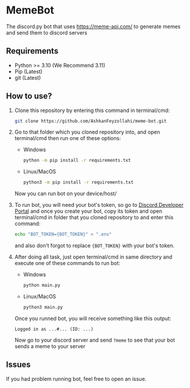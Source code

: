 # MemeBot

The discord.py bot that uses https://meme-api.com/ to generate
memes and send them to discord servers

## Requirements

* Python >= 3.10 (We Recommend 3.11)
* Pip (Latest)
* git (Latest)

## How to use?

1. Clone this repository by entering this command in terminal/cmd:

    ```bash
    git clone https://github.com/AshkanFeyzollahi/meme-bot.git
    ```

2. Go to that folder which you cloned repository into, and open terminal/cmd
    then run one of these options:

    * Windows

        ```bash
        python -m pip install -r requirements.txt
        ```

    * Linux/MacOS

        ```bash
        python3 -m pip install -r requirements.txt
        ```

    Now you can run bot on your device/host/

3. To run bot, you will need your bot's token, so go to [Discord Developer Portal](https://discord.com/developers/applications)
    and once you create your bot, copy its token and open terminal/cmd in folder
    that you cloned repository to and enter this command:

    ```bash
    echo "BOT_TOKEN={BOT_TOKEN}" > ".env"
    ```

    and also don't forgot to replace `{BOT_TOKEN}` with your bot's token.

4. After doing all task, just open terminal/cmd in same directory and execute
    one of these commands to run bot:

    * Windows

        ```bash
        python main.py
        ```

    * Linux/MacOS

        ```bash
        python3 main.py
        ```

    Once you runned bot, you will receive something like this output:

    ```plain
    Logged in as ...#... (ID: ...)
    ```

    Now go to your discord server and send `?meme` to see that your bot
    sends a meme to your server

## Issues

If you had problem running bot, feel free to open an issue.
